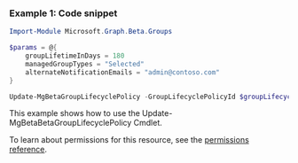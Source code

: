 ### Example 1: Code snippet

```powershellImport-Module Microsoft.Graph.Beta.Groups

$params = @{
	groupLifetimeInDays = 180
	managedGroupTypes = "Selected"
	alternateNotificationEmails = "admin@contoso.com"
}

Update-MgBetaGroupLifecyclePolicy -GroupLifecyclePolicyId $groupLifecyclePolicyId -BodyParameter $params
```
This example shows how to use the Update-MgBetaBetaGroupLifecyclePolicy Cmdlet.
To learn about permissions for this resource, see the [permissions reference](/graph/permissions-reference).

